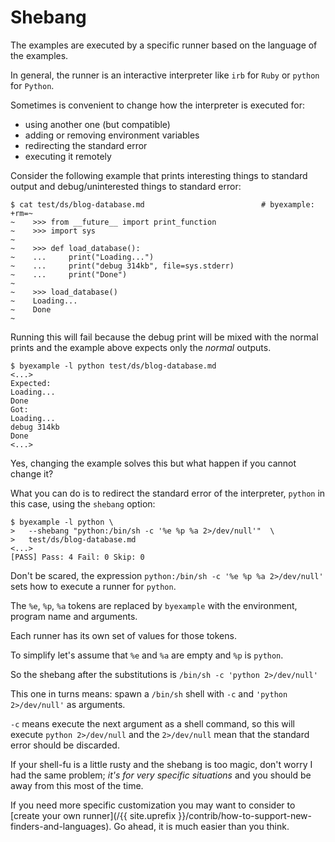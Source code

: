 <!--
Check that we have byexample installed first
$ hash byexample                                    # byexample: +fail-fast

$ alias byexample=byexample\ --pretty\ none

--
-->

# Shebang

The examples are executed by a specific runner based on the language of
the examples.

In general, the runner is an interactive interpreter like ``irb`` for ``Ruby``
or ``python`` for ``Python``.

Sometimes is convenient to change how the interpreter is executed for:
 - using another one (but compatible)
 - adding or removing environment variables
 - redirecting the standard error
 - executing it remotely

Consider the following example that prints interesting things to standard output
and debug/uninterested things to standard error:

```
$ cat test/ds/blog-database.md                          # byexample: +rm=~
~    >>> from __future__ import print_function
~    >>> import sys
~
~    >>> def load_database():
~    ...     print("Loading...")
~    ...     print("debug 314kb", file=sys.stderr)
~    ...     print("Done")
~
~    >>> load_database()
~    Loading...
~    Done
~
```

Running this will fail because the debug print will be mixed with the normal
prints and the example above expects only the *normal* outputs.

```
$ byexample -l python test/ds/blog-database.md
<...>
Expected:
Loading...
Done
Got:
Loading...
debug 314kb
Done
<...>
```

Yes, changing the example solves this but what happen if you cannot change it?

What you can do is to redirect the standard error of the interpreter,
``python`` in this case, using the ``shebang`` option:

```
$ byexample -l python \
>   --shebang "python:/bin/sh -c '%e %p %a 2>/dev/null'"  \
>   test/ds/blog-database.md
<...>
[PASS] Pass: 4 Fail: 0 Skip: 0
```

Don't be scared, the expression ``python:/bin/sh -c '%e %p %a 2>/dev/null'``
sets how to execute a runner for ``python``.

The ``%e``, ``%p``, ``%a`` tokens are replaced by ``byexample`` with the
environment, program name and arguments.

Each runner has its own set of values for those tokens.

To simplify let's assume that ``%e`` and ``%a`` are empty and ``%p``
is ``python``.

So the shebang after the substitutions is ``/bin/sh -c 'python 2>/dev/null'``

This one in turns means: spawn a ``/bin/sh`` shell with ``-c`` and
``'python 2>/dev/null'`` as arguments.

``-c`` means execute the next argument as a shell command, so this will
execute ``python 2>/dev/null`` and the ``2>/dev/null`` mean that the standard
error should be discarded.

If your shell-fu is a little rusty and the shebang is too magic, don't worry
I had the same problem; *it's for very specific situations* and you should be
away from this most of the time.

If you need more specific customization you may want to consider to
[create your own runner](/{{ site.uprefix }}/contrib/how-to-support-new-finders-and-languages).
Go ahead, it is much easier than you think.
